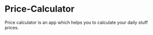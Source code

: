 # Price-Calculator
Price calculator is an app which helps you to calculate your daily stuff prices.
